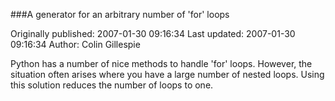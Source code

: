 ###A generator for an arbitrary number of 'for' loops

Originally published: 2007-01-30 09:16:34
Last updated: 2007-01-30 09:16:34
Author: Colin Gillespie

Python has a number of nice methods to handle 'for' loops. However, the situation often arises where you have a large number of nested loops. Using this solution reduces the number of loops to one.